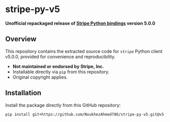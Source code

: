# stripe-py-v5

**Unofficial repackaged release of [Stripe Python bindings](https://github.com/stripe/stripe-python) version 5.0.0**

## Overview

This repository contains the extracted source code for `stripe` Python client v5.0.0, provided for convenience and reproducibility.
- **Not maintained or endorsed by Stripe, Inc.**
- Installable directly via `pip` from this repository.
- Original copyright applies.

## Installation

Install the package directly from this GitHub repository:

```bash
pip install git+https://github.com/NoukhezAhmed786/stripe-py-v5.git@v5.0.0
